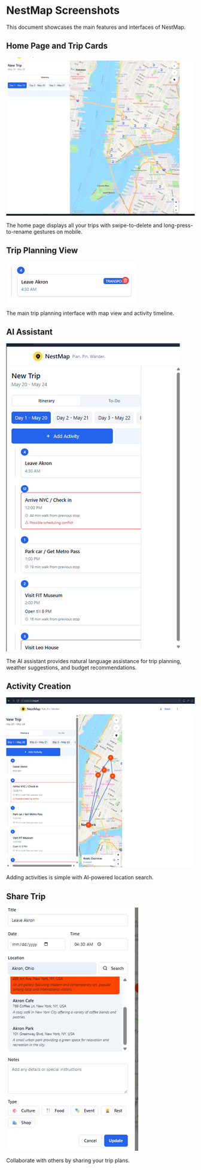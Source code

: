 # NestMap Screenshots

This document showcases the main features and interfaces of NestMap.

## Home Page and Trip Cards
![Home Page](../attached_assets/image_1747761953068.png)

The home page displays all your trips with swipe-to-delete and long-press-to-rename gestures on mobile.

## Trip Planning View
![Trip Planning](../attached_assets/image_1747789143085.png)

The main trip planning interface with map view and activity timeline.

## AI Assistant
![AI Assistant](../attached_assets/image_1747778619691.png)

The AI assistant provides natural language assistance for trip planning, weather suggestions, and budget recommendations.

## Activity Creation
![Add Activity](../attached_assets/image_1747778269007.png)

Adding activities is simple with AI-powered location search.

## Share Trip
![Share Trip](../attached_assets/image_1747786326179.png)

Collaborate with others by sharing your trip plans.